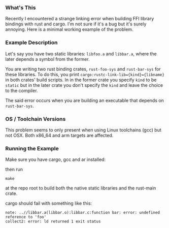 ### What's This

Recently I encountered a strange linking error when building FFI library bindings
with rust and cargo. I'm not sure if it's a bug but it's surely annoying.
Here is a minimal working example of the problem. 

### Example Description

Let's say you have two static libraries: `libfoo.a` and `libbar.a`, where
the later depends a symbol from the former.

You are writing two rust binding crates, `rust-foo-sys` and `rust-bar-sys` for these
libraries. To do this, you print `cargo:rustc-link-lib={kind}={libname}` in
both crates' build scripts. In in the former crate you specify `kind`
to be `static` but in the later crate you don't specify
the `kind` and leave the choice to the compiler.

The said error occurs when you are building an executable that depends on
`rust-bar-sys`.

### OS / Toolchain Versions

This problem seems to only present when using Linux toolchains (gcc) but not
OSX. Both x86_64 and arm targets are affected.

### Running the Example

Make sure you have cargo, gcc and ar installed:

then run

    make

at the repo root to build both the native static libraries and the
rust-main crate.

cargo should fail with something like this:

    note: ..//libbar.a(libbar.o):libbar.c:function bar: error: undefined reference to 'foo'
    collect2: error: ld returned 1 exit status

